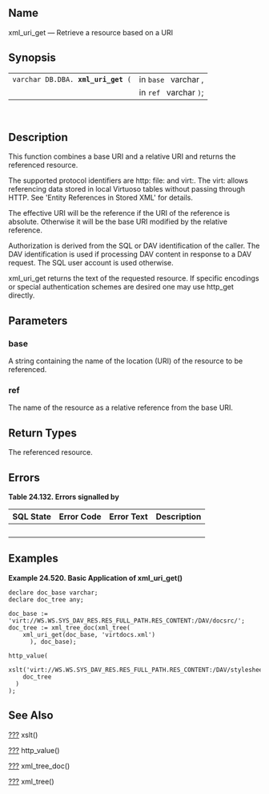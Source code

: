 <div id="fn_xml_uri_get" class="refentry">

<div class="titlepage">

</div>

<div class="refnamediv">

## Name

xml_uri_get — Retrieve a resource based on a URI

</div>

<div class="refsynopsisdiv">

## Synopsis

<div id="fsyn_xml_uri_get" class="funcsynopsis">

|                                         |                        |
|-----------------------------------------|------------------------|
| `varchar DB.DBA. `**`xml_uri_get`**` (` | in `base ` varchar ,   |
|                                         | in `ref ` varchar `)`; |

<div class="funcprototype-spacer">

 

</div>

</div>

</div>

<div id="desc_69" class="refsect1">

## Description

This function combines a base URI and a relative URI and returns the
referenced resource.

The supported protocol identifiers are http: file: and virt:. The virt:
allows referencing data stored in local Virtuoso tables without passing
through HTTP. See 'Entity References in Stored XML' for details.

The effective URI will be the reference if the URI of the reference is
absolute. Otherwise it will be the base URI modified by the relative
reference.

Authorization is derived from the SQL or DAV identification of the
caller. The DAV identification is used if processing DAV content in
response to a DAV request. The SQL user account is used otherwise.

xml_uri_get returns the text of the requested resource. If specific
encodings or special authentication schemes are desired one may use
http_get directly.

</div>

<div id="params_33" class="refsect1">

## Parameters

<div id="id123540" class="refsect2">

### base

A string containing the name of the location (URI) of the resource to be
referenced.

</div>

<div id="id123543" class="refsect2">

### ref

The name of the resource as a relative reference from the base URI.

</div>

</div>

<div id="ret_09_01" class="refsect1">

## Return Types

The referenced resource.

</div>

<div id="errors_xml_uri_get" class="refsect1">

## Errors

<div id="id123551" class="table">

**Table 24.132. Errors signalled by**

<div class="table-contents">

| SQL State                       | Error Code                      | Error Text                      | Description |
|---------------------------------|---------------------------------|---------------------------------|-------------|
| <span class="errorcode"></span> | <span class="errorcode"></span> | <span class="errortext"></span> |             |

</div>

</div>

  

</div>

<div id="examples_17_01" class="refsect1">

## Examples

<div id="ex_xml_uri_get" class="example">

**Example 24.520. Basic Application of xml_uri_get()**

<div class="example-contents">

``` programlisting
declare doc_base varchar;
declare doc_tree any;

doc_base := 'virt://WS.WS.SYS_DAV_RES.RES_FULL_PATH.RES_CONTENT:/DAV/docsrc/';
doc_tree := xml_tree_doc(xml_tree(
    xml_uri_get(doc_base, 'virtdocs.xml')
      ), doc_base);

http_value(
  xslt('virt://WS.WS.SYS_DAV_RES.RES_FULL_PATH.RES_CONTENT:/DAV/stylesheets/html_chapter.xsl',
    doc_tree
  )
);
```

</div>

</div>

  

</div>

<div id="seealso_42" class="refsect1">

## See Also

<a href="fn_xslt.html" class="link" title="xslt">???</a> xslt()

<a href="fn_http_value.html" class="link" title="http_value">???</a>
http_value()

<a href="fn_xml_tree_doc.html" class="link" title="xml_tree_doc">???</a>
xml_tree_doc()

<a href="fn_xml_tree.html" class="link" title="xml_tree">???</a>
xml_tree()

</div>

</div>
